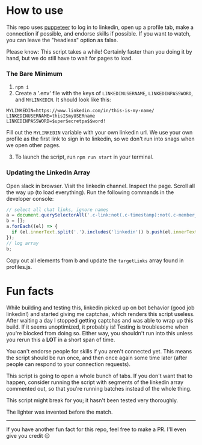 # How to use

This repo uses [puppeteer](https://pptr.dev/) to log in to linkedin, open up a profile tab, make a connection if possible, and endorse skills if possible. If you want to watch, you can leave the "headless" option as false.

Please know: This script takes a while! Certainly faster than you doing it by hand, but we do still have to wait for pages to load.

### The Bare Minimum

1. `npm i`
2. Create a '.env' file with the keys of `LINKEDINUSERNAME`, `LINKEDINPASSWORD`, and `MYLINKEDIN`. It should look like this:

```
MYLINKEDIN=https://www.linkedin.com/in/this-is-my-name/
LINKEDINUSERNAME=thisISmyUSERname
LINKEDINPASSWORD=$uper$ecretpa$$word!
```

Fill out the `MYLINKEDIN` variable with your own linkedin url. We use your own profile as the first link to sign in to linkedin, so we don't run into snags when we open other pages.

3. To launch the script, run `npm run start` in your terminal.

### Updating the LinkedIn Array

Open slack in browser. Visit the linkedin channel.
Inspect the page. Scroll all the way up (to load everything).
Run the following commands in the developer console:

```javascript
// select all chat links, ignore names
a = document.querySelectorAll('.c-link:not(.c-timestamp):not(.c-member_slug)');
b = [];
a.forEach((el) => {
  if (el.innerText.split('.').includes('linkedin')) b.push(el.innerText);
});
// log array
b;
```

Copy out all elements from b and update the `targetLinks` array found in profiles.js.

# Fun facts

While building and testing this, linkedin picked up on bot behavior (good job linkedin!) and started giving me captchas, which renders this script useless. After waiting a day I stopped getting captchas and was able to wrap up this build. If it seems unoptimized, it probably is! Testing is troublesome when you're blocked from doing so.
Either way, you shouldn't run into this unless you rerun this a **LOT** in a short span of time.

You can't endorse people for skills if you aren't connected yet. This means the script should be run once, and then once again some time later (after people can respond to your connection requests).

This script is going to open a whole bunch of tabs. If you don't want that to happen, consider running the script with segments of the linkedin array commented out, so that you're running batches instead of the whole thing.

This script might break for you; it hasn't been tested very thoroughly.

The lighter was invented before the match.

---

If you have another fun fact for this repo, feel free to make a PR. I'll even give you credit 😉
